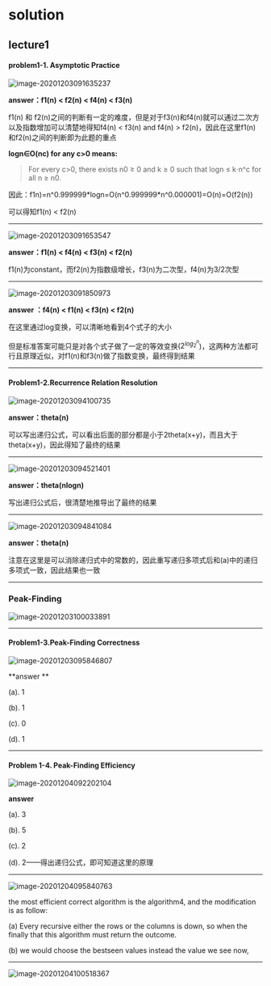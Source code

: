 
# solution

## lecture1

#### problem1-1. Asymptotic Practice

![image-20201203091635237](C:\Users\yan\AppData\Roaming\Typora\typora-user-images\image-20201203091635237.png)

**answer：f1(n) < f2(n) < f4(n) < f3(n)**


f1(n) 和 f2(n)之间的判断有一定的难度，但是对于f3(n)和f4(n)就可以通过二次方以及指数增加可以清楚地得知f4(n) < f3(n) and f4(n) > f2(n)，因此在这里f1(n)和f2(n)之间的判断即为此题的重点

 **logn∈O(nc) for any c>0 means:**

>For every c>0, there exists n0 ≥ 0 and k ≥ 0 such that logn ≤ k⋅n^c for all n ≥ n0.

因此：f1n)=n^0.999999*logn=O(n^0.999999\*n^0.000001)=O(n)=O(f2(n))

可以得知f1(n) < f2(n)

---



![image-20201203091653547](C:\Users\yan\AppData\Roaming\Typora\typora-user-images\image-20201203091653547.png)

**answer：f1(n) < f4(n) < f3(n) < f2(n)**



f1(n)为constant，而f2(n)为指数级增长，f3(n)为二次型，f4(n)为3/2次型

---

![image-20201203091850973](C:\Users\yan\AppData\Roaming\Typora\typora-user-images\image-20201203091850973.png)

**answer ：f4(n) < f1(n) < f3(n) < f2(n)**

在这里通过log变换，可以清晰地看到4个式子的大小

但是标准答案可能只是对各个式子做了一定的等效变换($2^{log_2^n}$)，这两种方法都可行且原理近似，对f1(n)和f3(n)做了指数变换，最终得到结果

---



#### Problem1-2.Recurrence Relation Resolution

![image-20201203094100735](C:\Users\yan\AppData\Roaming\Typora\typora-user-images\image-20201203094100735.png)

**answer：theta(n)**



可以写出递归公式，可以看出后面的部分都是小于2theta(x+y)，而且大于theta(x+y)，因此得知了最终的结果

---

![image-20201203094521401](C:\Users\yan\AppData\Roaming\Typora\typora-user-images\image-20201203094521401.png)

**answer：theta(nlogn)**



写出递归公式后，很清楚地推导出了最终的结果



---

![image-20201203094841084](C:\Users\yan\AppData\Roaming\Typora\typora-user-images\image-20201203094841084.png)

**answer：theta(n)**



注意在这里是可以消除递归式中的常数的，因此重写递归多项式后和(a)中的递归多项式一致，因此结果也一致





---





### Peak-Finding 

![image-20201203100033891](C:\Users\yan\AppData\Roaming\Typora\typora-user-images\image-20201203100033891.png)

---

#### Problem1-3.Peak-Finding Correctness

![image-20201203095846807](C:\Users\yan\AppData\Roaming\Typora\typora-user-images\image-20201203095846807.png)

**answer **

(a). 1

(b). 1

(c). 0

(d). 1

---

#### Problem 1-4. Peak-Finding Efficiency

![image-20201204092202104](C:\Users\yan\AppData\Roaming\Typora\typora-user-images\image-20201204092202104.png)

**answer**

(a). 3

(b). 5

(c). 2

(d). 2——得出递归公式，即可知道这里的原理

----

![image-20201204095840763](C:\Users\yan\AppData\Roaming\Typora\typora-user-images\image-20201204095840763.png)

the most efficient correct algorithm is the algorithm4, and the modification is as follow:

(a) Every recursive either the rows or the columns is down, so when the finally that this algorithm must return the outcome.

(b) we would choose the bestseen values instead the value we see now, 

----

![image-20201204100518367](C:\Users\yan\AppData\Roaming\Typora\typora-user-images\image-20201204100518367.png)